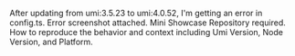 After updating from umi:3.5.23 to umi:4.0.52, I'm getting an error in config.ts. Error screenshot attached. Mini Showcase Repository required. How to reproduce the behavior and context including Umi Version, Node Version, and Platform.
